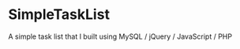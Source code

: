 SimpleTaskList
==============

A simple task list that I built using MySQL / jQuery / JavaScript / PHP
